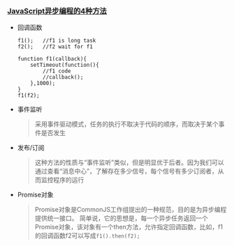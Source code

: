 ### [JavaScript异步编程的4种方法](http://www.ruanyifeng.com/blog/2012/12/asynchronous%EF%BC%BFjavascript.html)
* 回调函数
  ```
  f1();   //f1 is long task
  f2();   //f2 wait for f1
  ```
  ```
  function f1(callback){
      setTimeout(function(){
          //f1 code
          //callback();
      },1000);
  }
  f1(f2);
  ```
* 事件监听
  > 采用事件驱动模式，任务的执行不取决于代码的顺序，而取决于某个事件是否发生
* 发布/订阅
  > 这种方法的性质与“事件监听”类似，但是明显优于后者。因为我们可以通过查看“消息中心”，了解存在多少信号，每个信号有多少订阅者，从而监控程序的运行
* Promise对象
  > Promise对象是CommonJS工作组提出的一种规范，目的是为异步编程提供统一接口。
  > 简单说，它的思想是，每一个异步任务返回一个Promise对象，该对象有一个then方法，允许指定回调函数，比如，f1的回调函数f2可以写成```f1().then(f2);```
  
